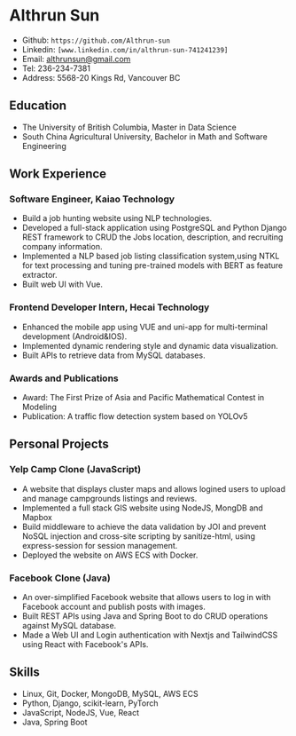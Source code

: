 # Althrun Sun
- Github: `https://github.com/Althrun-sun`
- Linkedin: `[www.linkedin.com/in/althrun-sun-741241239]`
- Email: althrunsun@gmail.com
- Tel: 236-234-7381
- Address: 5568-20 Kings Rd, Vancouver BC

## Education
- The University of British Columbia, Master in Data Science
- South China Agricultural University, Bachelor in Math and Software Engineering

## Work Experience

### Software Engineer, Kaiao Technology
- Build a job hunting website using NLP technologies.
- Developed a full-stack application using PostgreSQL and Python Django REST framework to CRUD the Jobs location, description, and recruiting company information.
- Implemented a NLP based job listing classification system,using NTKL for text processing and tuning pre-trained models with BERT as feature extractor.
- Built web UI with Vue.

### Frontend Developer Intern, Hecai Technology
- Enhanced the mobile app using VUE and uni-app for multi-terminal development (Android&IOS).
- Implemented dynamic rendering style and dynamic data visualization.
- Built APIs to retrieve data from MySQL databases.

### Awards and Publications
-  Award: The First Prize of Asia and Pacific Mathematical Contest in Modeling
-  Publication: A traffic flow detection system based on YOLOv5

## Personal Projects

### Yelp Camp Clone (JavaScript)
- A website that displays cluster maps and allows logined users to upload and manage campgrounds listings and reviews.
- Implemented a full stack GIS website using NodeJS, MongDB and Mapbox
- Build middleware to achieve the data validation by JOI and prevent NoSQL injection and cross-site scripting by sanitize-html, using express-session for session management.
- Deployed the website on AWS ECS with Docker.

### Facebook Clone (Java)
- An over-simplified Facebook website that allows users to log in with Facebook account and publish posts with images.
- Built REST APIs using Java and Spring Boot to do CRUD operations against MySQL database.
- Made a Web UI and Login authentication with Nextjs and TailwindCSS using React with Facebook's APIs.

## Skills
- Linux, Git, Docker, MongoDB, MySQL, AWS ECS
- Python, Django, scikit-learn, PyTorch
- JavaScript, NodeJS, Vue, React
- Java, Spring Boot
